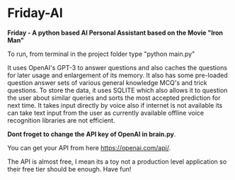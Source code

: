 # Friday-AI
**Friday - A python based AI Personal Assistant based on the Movie "Iron Man"**

To run, from terminal in the project folder type "python main.py"

It uses OpenAI's GPT-3 to answer questions and also caches the questions for later usage and enlargement of its memory. It also has some pre-loaded question answer sets of various general knowledge MCQ's and trick questions.
To store the data, it uses SQLITE which also allows it to question the user about similar queries and sorts the most accepted prediction for next time.
It takes input directly by voice also if internet is not available its can take text input from the user as currently available offline voice recognition libraries are not efficient.

**Dont froget to change the API key of OpenAI in brain.py**.

You can get your API from here https://openai.com/api/.

The API is almost free, I mean its a toy not a production level application so their free tier should be enough. Have fun!
